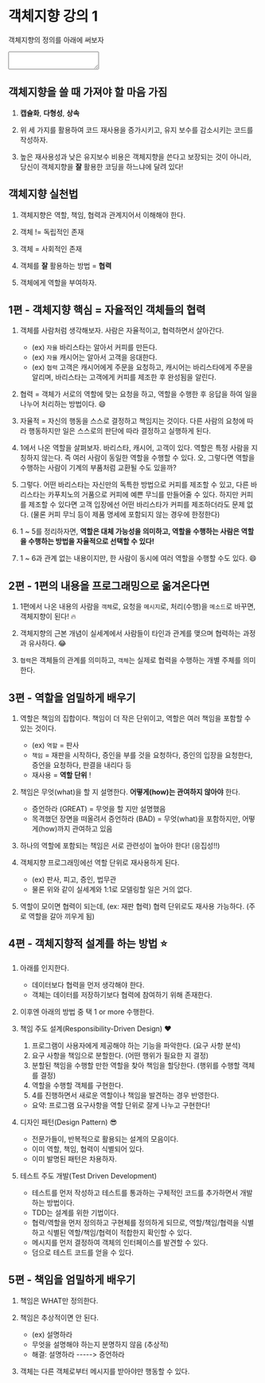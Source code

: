 # 객체지향 강의 1

객체지향의 정의를 아래에 써보자
<br>
<textarea></textarea>

## 객체지향을 쓸 때 가져야 할 마음 가짐

1. __캡슐화__, __다형성__, __상속__

2. 위 세 가지를 활용하여 코드 재사용을 증가시키고, 유지 보수를 감소시키는 코드를 작성하자.

3. 높은 재사용성과 낮은 유지보수 비용은 객체지향을 쓴다고 보장되는 것이 아니라, 당신이 객체지향을 __잘__ 활용한 코딩을 하느냐에 달려 있다!

## 객체지향 실천법

1. 객체지향은 역할, 책임, 협력과 관계지어서 이해해야 한다.

2. 객체 != 독립적인 존재

3. 객체 = 사회적인 존재

4. 객체를 __잘__ 활용하는 방법 = __협력__

5. 객체에게 역할을 부여하자.

## 1편 - 객체지향 핵심 = <b>자율적</b>인 객체들의 <b>협력</b>

1. 객체를 사람처럼 생각해보자. 사람은 자율적이고, 협력하면서 살아간다.
    - (ex) `자율` 바리스타는 알아서 커피를 만든다.
    - (ex) `자율` 캐시어는 알아서 고객을 응대한다.
    - (ex) `협력` 고객은 캐시어에게 주문을 요청하고, 캐시어는 바리스타에게 주문을 알리며, 바리스타는 고객에게 커피를 제조한 후 완성됨을 알린다.

2. 협력 = 객체가 서로의 역할에 맞는 요청을 하고, 역할을 수행한 후 응답을 하여 일을 나누어 처리하는 방법이다. :smile:

3. 자율적 = 자신의 행동을 스스로 결정하고 책임지는 것이다. 다른 사람의 요청에 따라 행동하지만 일은 스스로의 판단에 따라 결정하고 실행하게 된다.

4. 1에서 나온 역할을 살펴보자. 바리스타, 캐시어, 고객이 있다. 역할은 특정 사람을 지칭하지 않는다. 즉 여러 사람이 동일한 역할을 수행할 수 있다. 오, 그렇다면 역할을 수행하는 사람이 기계의 부품처럼 교환될 수도 있을까?

5. 그렇다.  어떤 바리스타는 자신만의 독특한 방법으로 커피를 제조할 수 있고, 다른 바리스타는 카푸치노의 거품으로 커피에 예쁜 무늬를 만들어줄 수 있다. 하지만 커피를 제조할 수 있다면 고객 입장에선 어떤 바리스타가 커피를 제조하더라도 문제 없다. (물론 커피 무늬 등이 제품 명세에 포함되지 않는 경우에 한정한다)

6. 1 ~ 5를 정리하자면, __역할은 대체 가능성을 의미하고, 역할을 수행하는 사람은 역할을 수행하는 방법을 자율적으로 선택할 수 있다!__

7. 1 ~ 6과 관계 없는 내용이지만, 한 사람이 동시에 여러 역할을 수행할 수도 있다. :smile:

## 2편 - 1편의 내용을 프로그래밍으로 옮겨온다면

1. 1편에서 나온 내용의 사람을 `객체`로, 요청을 `메시지`로, 처리(수행)을 `메소드`로 바꾸면, 객체지향이 된다! :fire:

2. 객체지향의 근본 개념이 실세계에서 사람들이 타인과 관계를 맺으며 협력하는 과정과 유사하다. :joy:

3. `협력`은 객체들의 관계를 의미하고, `객체`는 실제로 협력을 수행하는 개별 주체를 의미한다.

## 3편 - 역할을 엄밀하게 배우기

1. 역할은 책임의 집합이다. 책임이 더 작은 단위이고, 역할은 여러 책임을 포함할 수 있는 것이다.
    - (ex) `역할` = 판사
    - `책임` = 재판을 시작하다, 증인을 부를 것을 요청하다, 증인의 입장을 요청한다, 증언을 요청하다, 판결을 내리다 등
    - 재사용 = __역할 단위__ !

2. 책임은 무엇(what)을 할 지 설명한다. __어떻게(how)는 관여하지 않아야__ 한다.
    - 증언하라 (GREAT) = 무엇을 할 지만 설명했음
    - 목격했던 장면을 떠올려서 증언하라 (BAD) = 무엇(what)을 포함하지만, 어떻게(how)까지 관여하고 있음

3. 하나의 역할에 포함되는 책임은 서로 관련성이 높아야 한다! (응집성!!)

4. 객체지향 프로그래밍에선 역할 단위로 재사용하게 된다.
    - (ex) 판사, 피고, 증인, 법무관
    - 물론 위와 같이 실세계와 1:1로 모델링할 일은 거의 없다.

5. 역할이 모이면 협력이 되는데, (ex: 재판 협력) 협력 단위로도 재사용 가능하다. (주로 역할을 갈아 끼우게 됨)

## 4편 - 객체지향적 설계를 하는 방법 :star:

1. 아래를 인지한다.
    - 데이터보다 협력을 먼저 생각해야 한다.
    - 객체는 데이터를 저장하기보다 협력에 참여하기 위해 존재한다.

2. 이후엔 아래의 방법 중 택 1 or more 수행한다.

3. 책임 주도 설계(Responsibility-Driven Design) :heart:
    1. 프로그램이 사용자에게 제공해야 하는 기능을 파악한다. (요구 사항 분석)
    2. 요구 사항을 책임으로 분할한다. (어떤 행위가 필요한 지 결정)
    3. 분할된 책임을 수행할 만한 역할을 찾아 책임을 할당한다. (행위를 수행할 객체를 결정)
    4. 역할을 수행할 객체를 구현한다.
    5. 4를 진행하면서 새로운 역할이나 책임을 발견하는 경우 반영한다.
    - 요약: 프로그램 요구사항을 역할 단위로 잘게 나누고 구현한다!

4. 디자인 패턴(Design Pattern) :sunglasses:
    - 전문가들이, 반복적으로 활용되는 설계의 모음이다.
    - 이미 역할, 책임, 협력이 식별되어 있다.
    - 이미 발명된 패턴은 차용하자.

5. 테스트 주도 개발(Test Driven Development)
    - 테스트를 먼저 작성하고 테스트를 통과하는 구체적인 코드를 추가하면서 개발하는 방법이다.
    - TDD는 설계를 위한 기법이다.
    - 협력/역할을 먼저 정의하고 구현체를 정의하게 되므로, 역할/책임/협력을 식별하고 식별된 역할/책임/협력이 적합한지 확인할 수 있다.
    - 메시지를 먼저 결정하여 객체의 인터페이스를 발견할 수 있다.
    - 덤으로 테스트 코드를 얻을 수 있다.

## 5편 - 책임을 엄밀하게 배우기

1. 책임은 WHAT만 정의한다.

2. 책임은 추상적이면 안 된다.
    - (ex) 설명하라
    - 무엇을 설명해야 하는지 분명하지 않음 (추상적)
    - 해결: 설명하라 -----> 증언하라

3. 객체는 다른 객체로부터 메시지를 받아야만 행동할 수 있다.
